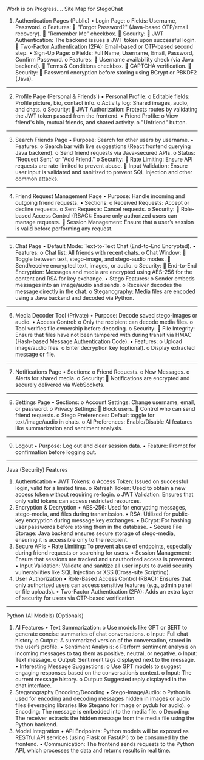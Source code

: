 Work is on Progress....
Site Map for StegoChat
1. Authentication Pages (Public)
•	Login Page:
o	Fields: Username, Password.
o	Features:
	"Forgot Password?" (Java-based OTP/email recovery).
	"Remember Me" checkbox.
	Security:
	JWT Authentication: The backend issues a JWT token upon successful login.
	Two-Factor Authentication (2FA): Email-based or OTP-based second step.
•	Sign-Up Page:
o	Fields: Full Name, Username, Email, Password, Confirm Password.
o	Features:
	Username availability check (via Java backend).
	Terms & Conditions checkbox.
	CAPTCHA verification.
	Security:
	Password encryption before storing using BCrypt or PBKDF2 (Java).
________________________________________
2. Profile Page (Personal & Friends')
•	Personal Profile:
o	Editable fields: Profile picture, bio, contact info.
o	Activity log: Shared images, audio, and chats.
o	Security:
	JWT Authorization: Protects routes by validating the JWT token passed from the frontend.
•	Friend Profile:
o	View friend's bio, mutual friends, and shared activity.
o	"Unfriend" button.
________________________________________
3. Search Friends Page
•	Purpose: Search for other users by username.
•	Features:
o	Search bar with live suggestions (React frontend querying Java backend).
o	Send friend requests via Java-secured APIs.
o	Status: "Request Sent" or "Add Friend."
o	Security:
	Rate Limiting: Ensure API requests are rate-limited to prevent abuse.
	Input Validation: Ensure user input is validated and sanitized to prevent SQL Injection and other common attacks.
________________________________________
4. Friend Request Management Page
•	Purpose: Handle incoming and outgoing friend requests.
•	Sections:
o	Received Requests: Accept or decline requests.
o	Sent Requests: Cancel requests.
o	Security:
	Role-based Access Control (RBAC): Ensure only authorized users can manage requests.
	Session Management: Ensure that a user’s session is valid before performing any request.
________________________________________
5. Chat Page
•	Default Mode: Text-to-Text Chat (End-to-End Encrypted).
•	Features:
o	Chat list: All friends with recent chats.
o	Chat Window:
	Toggle between text, stego-image, and stego-audio modes.
	Send/receive encrypted text, images, or audio.
o	Security:
	End-to-End Encryption: Messages and media are encrypted using AES-256 for the content and RSA for key exchange.
•	Stego Features:
o	Sender embeds messages into an image/audio and sends.
o	Receiver decodes the message directly in the chat.
o	Steganography: Media files are encoded using a Java backend and decoded via Python.
________________________________________
6. Media Decoder Tool (Private)
•	Purpose: Decode saved stego-images or audio.
•	Access Control:
o	Only the recipient can decode media files.
o	Tool verifies file ownership before decoding.
o	Security:
	File Integrity: Ensure that files have not been tampered with during transit via HMAC (Hash-based Message Authentication Code).
•	Features:
o	Upload image/audio files.
o	Enter decryption key (optional).
o	Display extracted message or file.
________________________________________
7. Notifications Page
•	Sections:
o	Friend Requests.
o	New Messages.
o	Alerts for shared media.
o	Security:
	Notifications are encrypted and securely delivered via WebSockets.
________________________________________
8. Settings Page
•	Sections:
o	Account Settings: Change username, email, or password.
o	Privacy Settings:
	Block users.
	Control who can send friend requests.
o	Stego Preferences: Default toggle for text/image/audio in chats.
o	AI Preferences: Enable/Disable AI features like summarization and sentiment analysis.
________________________________________
9. Logout
•	Purpose: Log out and clear session data.
•	Feature: Prompt for confirmation before logging out.
________________________________________
Java (Security) Features
1. Authentication
•	JWT Tokens:
o	Access Token: Issued on successful login, valid for a limited time.
o	Refresh Token: Used to obtain a new access token without requiring re-login.
o	JWT Validation: Ensures that only valid tokens can access restricted resources.
2. Encryption & Decryption
•	AES-256: Used for encrypting messages, stego-media, and files during transmission.
•	RSA: Utilized for public-key encryption during message key exchanges.
•	BCrypt: For hashing user passwords before storing them in the database.
•	Secure File Storage: Java backend ensures secure storage of stego-media, ensuring it is accessible only to the recipient.
3. Secure APIs
•	Rate Limiting: To prevent abuse of endpoints, especially during friend requests or searching for users.
•	Session Management: Ensure that sessions are tracked and unauthorized access is prevented.
•	Input Validation: Validate and sanitize all user inputs to avoid security vulnerabilities like SQL Injection or XSS (Cross-site Scripting).
4. User Authorization
•	Role-Based Access Control (RBAC): Ensures that only authorized users can access sensitive features (e.g., admin panel or file uploads).
•	Two-Factor Authentication (2FA): Adds an extra layer of security for users via OTP-based verification.
________________________________________
Python (AI Models) (Optionals)
1. AI Features
•	Text Summarization:
o	Use models like GPT or BERT to generate concise summaries of chat conversations.
o	Input: Full chat history.
o	Output: A summarized version of the conversation, stored in the user’s profile.
•	Sentiment Analysis:
o	Perform sentiment analysis on incoming messages to tag them as positive, neutral, or negative.
o	Input: Text message.
o	Output: Sentiment tags displayed next to the message.
•	Interesting Message Suggestions:
o	Use GPT models to suggest engaging responses based on the conversation’s context.
o	Input: The current message history.
o	Output: Suggested reply displayed in the chat interface.
2. Steganography Encoding/Decoding
•	Stego-Image/Audio:
o	Python is used for encoding and decoding messages hidden in images or audio files (leveraging libraries like Stegano for image or pydub for audio).
o	Encoding: The message is embedded into the media file.
o	Decoding: The receiver extracts the hidden message from the media file using the Python backend.
3. Model Integration
•	API Endpoints: Python models will be exposed as RESTful API services (using Flask or FastAPI) to be consumed by the frontend.
•	Communication: The frontend sends requests to the Python API, which processes the data and returns results in real time.

